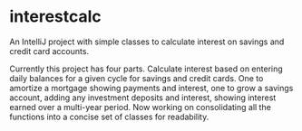 # interestcalc
An IntelliJ project with simple classes to calculate interest on savings and credit card accounts.

Currently this project has four parts. Calculate interest based on entering daily balances for a given cycle for savings and credit cards. One to amortize a mortgage showing payments and interest, one to grow a savings account, adding any investment deposits and interest, showing interest earned over a multi-year period. 
Now working on consolidating all the functions into a concise set of classes for readability.
